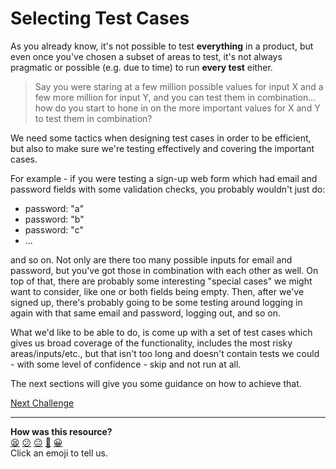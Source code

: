 # Selecting Test Cases

As you already know, it's not possible to test **everything** in a product, but
even once you've chosen a subset of areas to test, it's not always pragmatic or
possible (e.g. due to time) to run **every test** either.

> Say you were staring at a few million possible values for input X and a few
> more million for input Y, and you can test them in combination... how do you
> start to hone in on the more important values for X and Y to test them in
> combination?

We need some tactics when designing test cases in order to be efficient, but
also to make sure we're testing effectively and covering the important cases.

For example - if you were testing a sign-up web form which had email and
password fields with some validation checks, you probably wouldn't just do:

* password: "a"
* password: "b"
* password: "c"
* ...

and so on. Not only are there too many possible inputs for email and password,
but you've got those in combination with each other as well. On top of that,
there are probably some interesting "special cases" we might want to consider,
like one or both fields being empty. Then, after we've signed up, there's
probably going to be some testing around logging in again with that same email
and password, logging out, and so on.

What we'd like to be able to do, is come up with a set of test cases which gives
us broad coverage of the functionality, includes the most risky
areas/inputs/etc., but that isn't too long and doesn't contain tests we could -
with some level of confidence - skip and not run at all.

The next sections will give you some guidance on how to achieve that.

[Next Challenge](02_equivalence_partitioning.md)

<!-- BEGIN GENERATED SECTION DO NOT EDIT -->

---

**How was this resource?**  
[😫](https://airtable.com/shrUJ3t7KLMqVRFKR?prefill_Repository=makersacademy%2Fextending-testing&prefill_File=phase1%2F01_selecting_tests.md&prefill_Sentiment=😫) [😕](https://airtable.com/shrUJ3t7KLMqVRFKR?prefill_Repository=makersacademy%2Fextending-testing&prefill_File=phase1%2F01_selecting_tests.md&prefill_Sentiment=😕) [😐](https://airtable.com/shrUJ3t7KLMqVRFKR?prefill_Repository=makersacademy%2Fextending-testing&prefill_File=phase1%2F01_selecting_tests.md&prefill_Sentiment=😐) [🙂](https://airtable.com/shrUJ3t7KLMqVRFKR?prefill_Repository=makersacademy%2Fextending-testing&prefill_File=phase1%2F01_selecting_tests.md&prefill_Sentiment=🙂) [😀](https://airtable.com/shrUJ3t7KLMqVRFKR?prefill_Repository=makersacademy%2Fextending-testing&prefill_File=phase1%2F01_selecting_tests.md&prefill_Sentiment=😀)  
Click an emoji to tell us.

<!-- END GENERATED SECTION DO NOT EDIT -->
